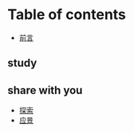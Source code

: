 # Table of contents

* [前言](README.md)

## study

## share with you <a id="life"></a>

* [探索](life/tan-suo.md)
* [应景](life/ying-jing.md)

